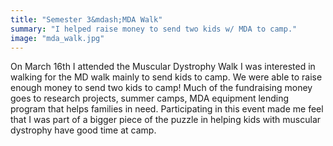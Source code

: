 ```yaml
---
title: "Semester 3&mdash;MDA Walk"
summary: "I helped raise money to send two kids w/ MDA to camp."
image: "mda_walk.jpg"
---
```

On March 16th I attended the Muscular Dystrophy Walk I was interested in
walking for the MD walk mainly to send kids to camp. We were able to raise
enough money to send two kids to camp! Much of the fundraising money goes to
research projects, summer camps, MDA equipment lending program that helps
families in need. Participating in this event made me feel that I was part
of a bigger piece of the puzzle in helping kids with muscular dystrophy
have good time at camp.

